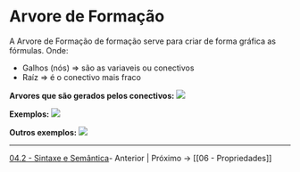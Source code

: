 # Arvore de Formação
A Arvore de Formação de formação serve para criar de forma gráfica as fórmulas. Onde:
- Galhos (nós) => são as variaveis ou conectivos
- Raíz => é o conectivo mais fraco

**Arvores que são gerados pelos conectivos:**
![](ArvoresDeFormacao.png)

**Exemplos:**
![](ExemploArvoreFormacao.png)


**Outros exemplos:**
![](Exemplos.png)

---

[04.2 - Sintaxe e Semântica](04.2%20-%20Sintaxe%20e%20Semântica.md)- Anterior | Próximo -> [[06 - Propriedades]]